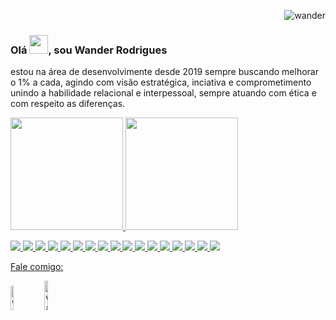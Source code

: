 <p align="right"> <img src="https://komarev.com/ghpvc/?username=wander27rodrigues" alt="wander"/></p>
<h3>Olá <img src="https://raw.githubusercontent.com/kaueMarques/kaueMarques/master/hi.gif" width="30px">, sou Wander Rodrigues</h2>
<p>estou na área de desenvolvimente desde 2019 sempre buscando melhorar o 1% a cada, agindo com visão estratégica, inciativa e comprometimento unindo a habilidade relacional e interpessoal, sempre atuando com ética e com respeito as diferenças.</p>

<p align="left">
  <a href="https://github.com/wander27rodrigues">
  <img height="180em" src="https://github-readme-stats.vercel.app/api?username=wander27rodrigues&show_icons=true&theme=react&include_all_commits=true&count_private=true"/>
  <img height="180em" src="https://github-readme-stats.vercel.app/api/top-langs/?username=wander27rodrigues&layout=compact&langs_count=7&theme=react"/>
</p>
 <p align="left">
<img   src="https://img.shields.io/badge/-HTML5-E34F26?style=flat-square&logo=html5&logoColor=white"/>
<img   src="https://img.shields.io/badge/-CSS3-1572B6?style=flat-square&logo=css3"/>
<img   src="https://img.shields.io/badge/-java-red?style=flat-square&logo=java"/>
<img   src="https://img.shields.io/badge/-JavaScript-black?style=flat-square-square&logo=javascript"/>
<img   src="https://img.shields.io/badge/-Angular-red?style=flat-square&logo=angular"/>
<img   src="https://img.shields.io/badge/-Eclpise-black?style=flat-square&logo=eclipse"/>   
<img   src="https://img.shields.io/badge/-VisualStudioCode-blue?style=flat-square&logo=VisualStudioCode"/>
<img   src="https://img.shields.io/badge/-Oracle-red?style=flat-square&logo=Oracle"/>   
<img   src="https://img.shields.io/badge/TypeScript-007ACC?style=flat-square&logo=typescript&logoColor=white">
<img   src="https://img.shields.io/badge/Spring-6DB33F?style=flat-square&logo=spring&logoColor=white">
<img   src="https://img.shields.io/badge/Figma-F24E1E?style=flat-square&logo=figma&logoColor=white">
<img   src="https://img.shields.io/badge/React_Native-20232A?style=flat-square&logo=react&logoColor=61DAFB">
<img   src="https://img.shields.io/badge/Jenkins-D33833?style=flat-square&logo=jenkins&logoColor=white">
<img   src="https://img.shields.io/badge/Git-E34F26?style=flat-square&logo=git&logoColor=white">
<img   src="https://img.shields.io/badge/MySQL-00000F?style=flat-square&logo=mysql&logoColor=white">
<img   src="https://aleen42.github.io/badges/src/photoshop.svg">
<img   src="https://aleen42.github.io/badges/src/illustrator.svg">  
</p>

<p align="left">Fale comigo:</p>
<p align="left">
<a href="https://www.linkedin.com/in/wanderodriguessouza" target="blank"><img  width="10%" src="https://img.shields.io/badge/LinkedIn-0077B5?style=for-the-badge&logo=linkedin&logoColor=white" alt="wander"/></a>
<a href="https://www.instagram.com/wa_rodrigues_/" target="blank"><img  width="11%" src="https://img.shields.io/badge/Instagram-E4405F?style=for-the-badge&logo=instagram&logoColor=white" alt="wander"/></a>
</p>

